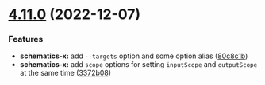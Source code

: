 # [4.11.0](https://github.com/nontangent/ng-atomic/compare/v4.10.0...v4.11.0) (2022-12-07)


### Features

* **schematics-x:** add `--targets` option and some option alias ([80c8c1b](https://github.com/nontangent/ng-atomic/commit/80c8c1bcf15ad815e3e0f6e8cb56d4781c9ac23e))
* **schematics-x:** add `scope` options for setting `inputScope` and `outputScope` at the same time ([3372b08](https://github.com/nontangent/ng-atomic/commit/3372b080f61e36fa7237c5a2d23c0410991eceff))
